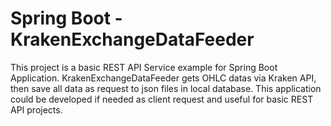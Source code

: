 # Spring Boot - KrakenExchangeDataFeeder

This project is a basic REST API Service example for Spring Boot Application.
KrakenExchangeDataFeeder gets OHLC datas via Kraken API, then save all data as request to json files in local database.
This application could be developed if needed as client request and useful for basic REST API projects.
